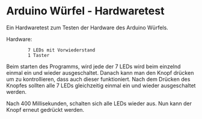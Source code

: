 # Arduino Würfel - Hardwaretest
Ein Hardwaretest zum Testen der Hardware des Arduino Würfels.

Hardware:

			7 LEDs mit Vorwiederstand
			1 Taster


Beim starten des Programms, wird jede der 7 LEDs wird beim einzelnd einmal ein und wieder ausgeschaltet.
Danach kann man den Knopf drücken um zu kontrollieren, dass auch dieser funktioniert. Nach dem Drücken des Knopfes sollten alle 7 LEDs gleichzeitig einmal ein und wieder ausgeschaltet werden.

Nach 400 Millisekunden, schalten sich alle LEDs wieder aus.
Nun kann der Knopf erneut gedrückt werden.


	
	
	 

